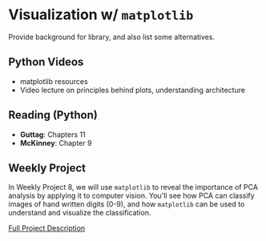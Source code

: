 # Visualization w/ `matplotlib`
Provide background for library, and also list some alternatives.


## Python Videos
- matplotlib resources
- Video lecture on principles behind plots, understanding architecture
    
## Reading (Python)
- **Guttag**:  Chapters 11
- **McKinney**:  Chapter 9

## Weekly Project
In Weekly Project 8, we will use `matplotlib` to reveal the importance of PCA analysis by applying it to computer vision.  You'll see how PCA can classify images of hand written digits (0-9), and how `matplotlib` can be used to understand and visualize the classification.

[Full Project Description](https://github.com/scottfrees/cmps530-wp7)
